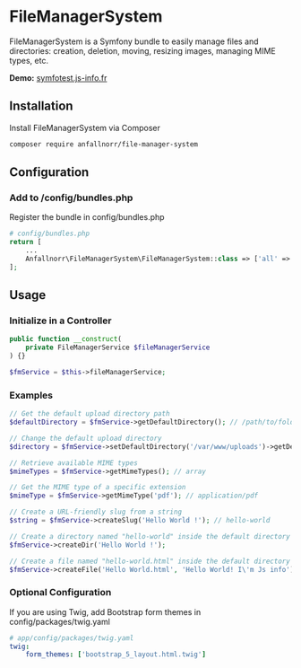 # FileManagerSystem
[//]: # (FileManagerSystem est un bundle Symfony permettant de gérer facilement les fichiers et répertoires : création, suppression, déplacement, redimensionnement d'images, gestion des MIME types, etc.)
FileManagerSystem is a Symfony bundle to easily manage files and directories: creation, deletion, moving, resizing images, managing MIME types, etc.

**Demo:** [symfotest.js-info.fr](https://symfotest.js-info.fr/home)

## Installation

Install FileManagerSystem via Composer

```sh
composer require anfallnorr/file-manager-system
```

## Configuration

### Add to /config/bundles.php

Register the bundle in config/bundles.php

```php
# config/bundles.php
return [
    ...
    Anfallnorr\FileManagerSystem\FileManagerSystem::class => ['all' => true],
];
```

## Usage

### Initialize in a Controller

```php
public function __construct(
    private FileManagerService $fileManagerService
) {}
```
```php
$fmService = $this->fileManagerService;
```

### Examples

```php
// Get the default upload directory path
$defaultDirectory = $fmService->getDefaultDirectory(); // /path/to/folder/public/uploads

// Change the default upload directory
$directory = $fmService->setDefaultDirectory('/var/www/uploads')->getDefaultDirectory(); // /path/to/folder/var/www/uploads

// Retrieve available MIME types
$mimeTypes = $fmService->getMimeTypes(); // array

// Get the MIME type of a specific extension
$mimeType = $fmService->getMimeType('pdf'); // application/pdf

// Create a URL-friendly slug from a string
$string = $fmService->createSlug('Hello World !'); // hello-world

// Create a directory named "hello-world" inside the default directory
$fmService->createDir('Hello World !');

// Create a file named "hello-world.html" inside the default directory with content
$fmService->createFile('Hello World.html', 'Hello World! I\'m Js info');
```

### Optional Configuration

If you are using Twig, add Bootstrap form themes in config/packages/twig.yaml

```yaml
# app/config/packages/twig.yaml
twig:
    form_themes: ['bootstrap_5_layout.html.twig']
```
